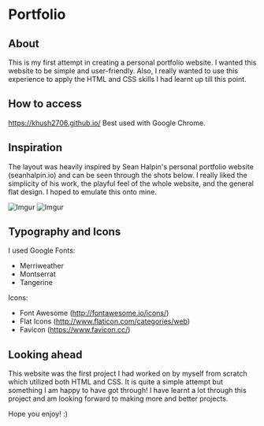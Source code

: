 # Portfolio

## About

This is my first attempt in creating a personal portfolio website.
I wanted this website to be simple and user-friendly. Also, I really wanted to use this experience to apply the HTML and CSS skills I had learnt up till this point.

## How to access

https://khush2706.github.io/
Best used with Google Chrome.

## Inspiration

The layout was heavily inspired by Sean Halpin's personal portfolio website (seanhalpin.io) and can be seen through the shots below. I really liked the simplicity of his work, the playful feel of the whole website, and the general flat design. I hoped to emulate this onto mine.

![Imgur](http://i.imgur.com/HLRJLKn.png)
![Imgur](http://i.imgur.com/RP91zbq.png)

## Typography and Icons

I used Google Fonts:
- Merriweather
- Montserrat
- Tangerine

Icons:
- Font Awesome (http://fontawesome.io/icons/)
- Flat Icons (http://www.flaticon.com/categories/web)
- Favicon (https://www.favicon.cc/)

## Looking ahead

This website was the first project I had worked on by myself from scratch which utilized both HTML and CSS. It is quite a simple attempt but something I am happy to have got through! I have learnt a lot through this project and am looking forward to making more and better projects.

Hope you enjoy! :)
